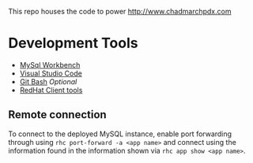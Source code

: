 This repo houses the code to power http://www.chadmarchpdx.com

# Development Tools

* [MySql Workbench](http://dev.mysql.com/downloads/workbench/)
* [Visual Studio Code](https://code.visualstudio.com/Download)
* [Git Bash](https://git-scm.com/downloads) _Optional_
* [RedHat Client tools](https://developers.openshift.com/managing-your-applications/client-tools.html)

## Remote connection
To connect to the deployed MySQL instance, enable port forwarding through using `rhc port-forward -a <app name>` and connect
using the information found in the information shown via `rhc app show <app name>`.